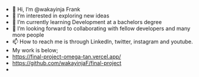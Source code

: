 - 👋 Hi, I’m @wakayinja Frank 
- 👀 I’m interested in exploring new ideas
- 🌱 I’m currently learning Development at a bachelors degree
- 💞️ I’m looking forward to collaborating with fellow developers and many more people
- 📫 How to reach me is through LinkedIn, twitter, instagram and youtube.
- My work is below; 
- https://final-project-omega-tan.vercel.app/
- https://github.com/wakayinjaF/final-project
- 

<!---
WakayinjaF/wakayinjaF is a ✨ special ✨ repository because its `README.md` (this file) appears on your GitHub profile.
You can click the Preview link to take a look at your changes.
--->
